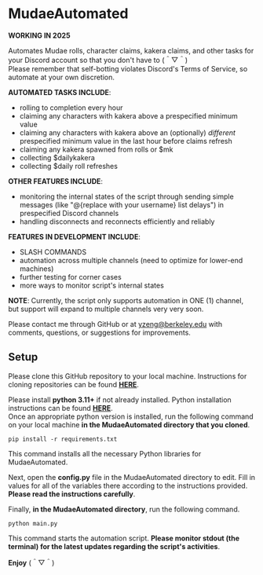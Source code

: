 # MudaeAutomated
**WORKING IN 2025**

Automates Mudae rolls, character claims, kakera claims, and other tasks for your Discord account so that you don't have to (＾▽＾)\
Please remember that self-botting violates Discord's Terms of Service, so automate at your own discretion.

**AUTOMATED TASKS INCLUDE**:
+ rolling to completion every hour
+ claiming any characters with kakera above a prespecified minimum value
+ claiming any characters with kakera above an (optionally) *different* prespecified minimum value in the last hour before claims refresh
+ claiming any kakera spawned from rolls or $mk
+ collecting $dailykakera
+ collecting $daily roll refreshes

**OTHER FEATURES INCLUDE**:
+ monitoring the internal states of the script through sending simple messages (like "@{replace with your username} list delays") in prespecified Discord channels
+ handling disconnects and reconnects efficiently and reliably

**FEATURES IN DEVELOPMENT INCLUDE**:
+ SLASH COMMANDS
+ automation across multiple channels (need to optimize for lower-end machines)
+ further testing for corner cases
+ more ways to monitor script's internal states

**NOTE**: Currently, the script only supports automation in ONE (1) channel, but support will expand to multiple channels very very soon.

Please contact me through GitHub or at yzeng@berkeley.edu with comments, questions, or suggestions for improvements.

## Setup
Please clone this GitHub repository to your local machine. Instructions for cloning repositories can be found [**HERE**](https://docs.github.com/en/repositories/creating-and-managing-repositories/cloning-a-repository).

Please install **python 3.11+** if not already installed. Python installation instructions can be found [**HERE**](https://www.python.org/downloads/).\
Once an appropriate python version is installed, run the following command on your local machine **in the MudaeAutomated directory that you cloned**.
```
pip install -r requirements.txt
```
This command installs all the necessary Python libraries for MudaeAutomated.

Next, open the **config.py** file in the MudaeAutomated directory to edit. Fill in values for all of the variables there according to the instructions provided. **Please read the instructions carefully**.

Finally, **in the MudaeAutomated directory**, run the following command.
```
python main.py
```
This command starts the automation script. **Please monitor stdout (the terminal) for the latest updates regarding the script's activities**.

**Enjoy** (＾▽＾)
